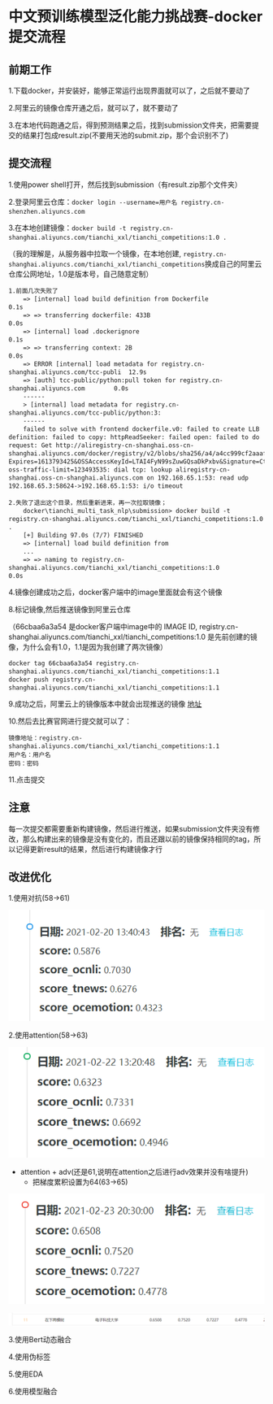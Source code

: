 # 中文预训练模型泛化能力挑战赛-docker提交流程

## 前期工作

1.下载docker，并安装好，能够正常运行出现界面就可以了，之后就不要动了

2.阿里云的镜像仓库开通之后，就可以了，就不要动了

3.在本地代码跑通之后，得到预测结果之后，找到submission文件夹，把需要提交的结果打包成result.zip(不要用天池的submit.zip，那个会识别不了)

## 提交流程

1.使用power shell打开，然后找到submission（有result.zip那个文件夹）

2.登录阿里云仓库：`docker login --username=用户名 registry.cn-shenzhen.aliyuncs.com`

3.在本地创建镜像：`docker build -t registry.cn-shanghai.aliyuncs.com/tianchi_xxl/tianchi_competitions:1.0 .`

（我的理解是，从服务器中拉取一个镜像，在本地创建, `registry.cn-shanghai.aliyuncs.com/tianchi_xxl/tianchi_competitions`换成自己的阿里云仓库公网地址，1.0是版本号，自己随意定制）

    1.前面几次失败了
        => [internal] load build definition from Dockerfile                                 0.1s
        => => transferring dockerfile: 433B                                                 0.0s
        => [internal] load .dockerignore                                                    0.1s
        => => transferring context: 2B                                                      0.0s
        => ERROR [internal] load metadata for registry.cn-shanghai.aliyuncs.com/tcc-publi  12.9s
        => [auth] tcc-public/python:pull token for registry.cn-shanghai.aliyuncs.com        0.0s
        ------
        > [internal] load metadata for registry.cn-shanghai.aliyuncs.com/tcc-public/python:3:
        ------
        failed to solve with frontend dockerfile.v0: failed to create LLB definition: failed to copy: httpReadSeeker: failed open: failed to do request: Get http://aliregistry-cn-shanghai.oss-cn-shanghai.aliyuncs.com/docker/registry/v2/blobs/sha256/a4/a4cc999cf2aaafbe0b934b74be5a55cb3b8bd9349856131bea3579428b4155bf/data?Expires=1613793425&OSSAccessKeyId=LTAI4FyN99sZuwGQsaDkPxbv&Signature=CtfVq0ChowYJxQ2BhReuocl8HaY%3D&x-oss-traffic-limit=123493535: dial tcp: lookup aliregistry-cn-shanghai.oss-cn-shanghai.aliyuncs.com on 192.168.65.1:53: read udp 192.168.65.3:58624->192.168.65.1:53: i/o timeout

    2.失败了退出这个目录，然后重新进来，再一次拉取镜像；
        docker\tianchi_multi_task_nlp\submission> docker build -t registry.cn-shanghai.aliyuncs.com/tianchi_xxl/tianchi_competitions:1.0 .
        [+] Building 97.0s (7/7) FINISHED
        => [internal] load build definition from 
        ...
        => => naming to registry.cn-shanghai.aliyuncs.com/tianchi_xxl/tianchi_competitions:1.0                                                                                                                       0.0s

4.镜像创建成功之后，docker客户端中的image里面就会有这个镜像

8.标记镜像,然后推送镜像到阿里云仓库

（66cbaa6a3a54 是docker客户端中image中的 IMAGE ID, registry.cn-shanghai.aliyuncs.com/tianchi_xxl/tianchi_competitions:1.0 是先前创建的镜像，为什么会有1.0，1.1是因为我创建了两次镜像）

    docker tag 66cbaa6a3a54 registry.cn-shanghai.aliyuncs.com/tianchi_xxl/tianchi_competitions:1.1
    docker push registry.cn-shanghai.aliyuncs.com/tianchi_xxl/tianchi_competitions:1.1

9.成功之后，阿里云上的镜像版本中就会出现推送的镜像 [地址](https://cr.console.aliyun.com/repository/cn-shanghai/tianchi_xxl/tianchi_competitions/images)

10.然后去比赛官网进行提交就可以了：

    镜像地址：registry.cn-shanghai.aliyuncs.com/tianchi_xxl/tianchi_competitions:1.1
    用户名：用户名
    密码：密码

11.点击提交

## 注意

每一次提交都需要重新构建镜像，然后进行推送，如果submission文件夹没有修改，那么构建出来的镜像是没有变化的，而且还跟以前的镜像保持相同的tag，所以记得更新result的结果，然后进行构建镜像才行

## 改进优化

1.使用对抗(58->61)

![1](img/first_score_0.58.png)

2.使用attention(58->63)

![2](img/score_0.63.png)

- attention + adv(还是61,说明在attention之后进行adv效果并没有啥提升)
    - 把梯度累积设置为64(63->65)

![3](img/score_0.65.png)

![3](img/rank11.png)

3.使用Bert动态融合

4.使用伪标签

5.使用EDA

6.使用模型融合
